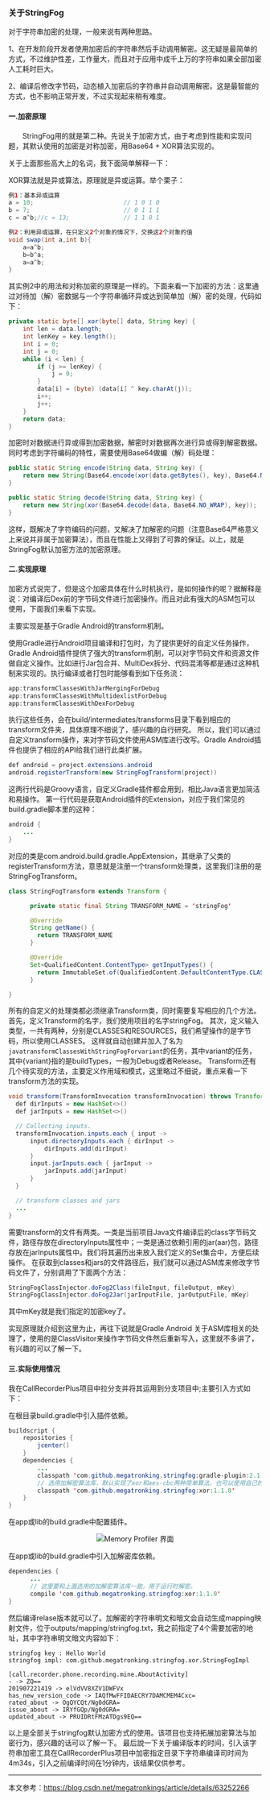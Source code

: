
### 关于StringFog
对于字符串加密的处理，一般来说有两种思路。

1、在开发阶段开发者使用加密后的字符串然后手动调用解密。这无疑是最简单的方式，不过维护性差，工作量大，而且对于应用中成千上万的字符串如果全部加密人工耗时巨大。

2、编译后修改字节码，动态植入加密后的字符串并自动调用解密。这是最智能的方式，也不影响正常开发，不过实现起来稍有难度。

#### 一.加密原理

&emsp;&emsp;StringFog用的就是第二种。先说关于加密方式，由于考虑到性能和实现问题，其默认使用的加密是对称加密，用Base64 + XOR算法实现的。

关于上面那些高大上的名词，我下面简单解释一下：

XOR算法就是异或算法，原理就是异或运算。举个栗子：

```java
例1：基本异或运算
a = 10;                         // 1 0 1 0
b = 7;                          // 0 1 1 1
c = a^b;//c = 13;               // 1 1 0 1
```

```java
例2：利用异或运算，在只定义2个对象的情况下，交换这2个对象的值
void swap(int a,int b){
    a=a^b;         
    b=b^a;           
    a=a^b;
}
```
其实例2中的用法和对称加密的原理是一样的。下面来看一下加密的方法：这里通过对待加（解）密数据与一个字符串循环异或达到简单加（解）密的处理，代码如下：
```java
private static byte[] xor(byte[] data, String key) {
    int len = data.length;
    int lenKey = key.length();
    int i = 0;
    int j = 0;
    while (i < len) {
        if (j >= lenKey) {
            j = 0;
        }
        data[i] = (byte) (data[i] ^ key.charAt(j));
        i++;
        j++;
    }
    return data;
}
```

加密时对数据进行异或得到加密数据，解密时对数据再次进行异或得到解密数据。同时考虑到字符编码的特性，需要使用Base64做编（解）码处理：
```java
public static String encode(String data, String key) {
    return new String(Base64.encode(xor(data.getBytes(), key), Base64.NO_WRAP));
}

public static String decode(String data, String key) {
    return new String(xor(Base64.decode(data, Base64.NO_WRAP), key));
}
```
这样，既解决了字符编码的问题，又解决了加解密的问题（注意Base64严格意义上来说并非属于加密算法），而且在性能上又得到了可靠的保证。以上，就是StringFog默认加密方法的加密原理。

#### 二.实现原理

加密方式说完了，但是这个加密具体在什么时机执行，是如何操作的呢？据解释是说：对编译后Dex前的字节码文件进行加密操作。而且对此有强大的ASM包可以使用，下面我们来看下实现。

主要实现是基于Gradle Android的transform机制。

使用Gradle进行Android项目编译和打包时，为了提供更好的自定义任务操作，Gradle Android插件提供了强大的transform机制，可以对字节码文件和资源文件做自定义操作。比如进行Jar包合并、MultiDex拆分、代码混淆等都是通过这种机制来实现的。执行编译或者打包时能够看到如下任务流：
```java
app:transformClassesWithJarMergingForDebug
app:transformClassesWithMultidexlistForDebug
app:transformClassesWithDexForDebug
```
执行这些任务，会在build/intermediates/transforms目录下看到相应的transform文件夹，具体原理不细说了，感兴趣的自行研究。
所以，我们可以通过自定义transform操作，来对字节码文件使用ASM库进行改写。Gradle Android插件也提供了相应的API给我们进行此类扩展。
```java
def android = project.extensions.android
android.registerTransform(new StringFogTransform(project))
```
这两行代码是Groovy语言，自定义Gradle插件都会用到，相比Java语言更加简洁和易操作。
第一行代码是获取Android插件的Extension，对应于我们常见的build.gradle脚本里的这种：
```java
android {
    ...
}
```
对应的类是com.android.build.gradle.AppExtension，其继承了父类的registerTransform方法，意思就是注册一个transform处理类，这里我们注册的是StringFogTransform。

```java
class StringFogTransform extends Transform {

      private static final String TRANSFORM_NAME = 'stringFog'

      @Override
      String getName() {
        return TRANSFORM_NAME
      }

      @Override
      Set<QualifiedContent.ContentType> getInputTypes() {
        return ImmutableSet.of(QualifiedContent.DefaultContentType.CLASSES)
      }

}
```

所有的自定义的处理类都必须继承Transform类，同时需要复写相应的几个方法。
首先，定义Transform的名字，我们使用项目的名字stringFog。
其次，定义输入类型，一共有两种，分别是CLASSES和RESOURCES，我们希望操作的是字节码，所以使用CLASSES。
这样就自动创建并加入了名为```javatransformClassesWithStringFogForvariant```的任务，其中variant的任务，其中{variant}指的是buildTypes，一般为Debug或者Release。
Transform还有几个待实现的方法，主要定义作用域和模式，这里略过不细说，重点来看一下transform方法的实现。
```java
void transform(TransformInvocation transformInvocation) throws TransformException, InterruptedException, IOException {
  def dirInputs = new HashSet<>()
  def jarInputs = new HashSet<>()

  // Collecting inputs.
  transformInvocation.inputs.each { input ->
      input.directoryInputs.each { dirInput ->
          dirInputs.add(dirInput)
      }
      input.jarInputs.each { jarInput ->
          jarInputs.add(jarInput)
      }
  }

  // transform classes and jars
  ...
}
```
需要transform的文件有两类。一类是当前项目Java文件编译后的class字节码文件，路径存放在directoryInputs属性中；一类是通过依赖引用的jar(aar)包，路径存放在jarInputs属性中。我们将其遍历出来放入我们定义的Set集合中，方便后续操作。
在获取到classes和jars的文件路径后，我们就可以通过ASM库来修改字节码文件了，分别调用了下面两个方法：
```java
StringFogClassInjector.doFog2Class(fileInput, fileOutput, mKey)
StringFogClassInjector.doFog2Jar(jarInputFile, jarOutputFile, mKey)
```
其中mKey就是我们指定的加密key了。

实现原理就介绍到这里为止，再往下说就是Gradle Android 关于ASM库相关的处理了，使用的是ClassVisitor来操作字节码文件然后重新写入，这里就不多讲了，有兴趣的可以了解一下。

#### 三.实际使用情况

我在CallRecorderPlus项目中拉分支并将其运用到分支项目中;主要引入方式如下：

在根目录build.gradle中引入插件依赖。
```java
buildscript {
    repositories {
        jcenter()
    }
    dependencies {
        ...
        classpath 'com.github.megatronking.stringfog:gradle-plugin:2.1.0'
        // 选用加解密算法库，默认实现了xor和aes-cbc两种简单算法，也可以使用自己的加解密库。
        classpath 'com.github.megatronking.stringfog:xor:1.1.0'
    }
}
```

在app或lib的build.gradle中配置插件。
<div align="center">
   <img src="./使用StringFog对字符串加密/TIM截图20190723144756.png"  alt="Memory Profiler 界面" />
</div>

在app或lib的build.gradle中引入加解密库依赖。
```java
dependencies {
      ...
      // 这里要和上面选用的加解密算法库一致，用于运行时解密。
      compile 'com.github.megatronking.stringfog:xor:1.1.0'
}
```
然后编译relase版本就可以了。加解密的字符串明文和暗文会自动生成mapping映射文件，位于outputs/mapping/stringfog.txt，我之前指定了4个需要加密的地址，其中字符串明文暗文内容如下：
```
stringfog key : Hello World
stringfog impl: com.github.megatronking.stringfog.xor.StringFogImpl

[call.recorder.phone.recording.mine.AboutActivity]
- -> ZQ==
201907221419 -> elVdVV8XZV1DWFVx
has_new_version_code -> IAQfMwFFIDAECRY7DAMCMEM4Cxc=
rated_about -> OgQYCQt/Ng0dGRA=
issue_about -> IRYfGQp/Ng0dGRA=
updated_about -> PRUIDRtFMzATDgs9EQ==
```

以上是全部关于stringfog默认加密方式的使用。该项目也支持拓展加密算法与加密行为，感兴趣的话可以了解一下。
最后說一下关于编译版本的时间，引入该字符串加密工具在CallRecorderPlus项目中加密指定目录下字符串编译司时间为4m34s，引入之前编译时间在1分钟内，该结果仅供参考。

---------------------
本文参考：https://blog.csdn.net/megatronkings/article/details/63252266
